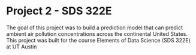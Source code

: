 # Project 2 - SDS 322E  

The goal of this project was to build a prediction model that can predict ambient air pollution concentrations across the continental United States. This project was built for the course Elements of Data Science (SDS 322E) at UT Austin

